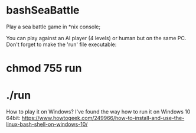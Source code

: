 # bashSeaBattle
Play a sea battle game in *nix console;

You can play against an AI player (4 levels) or human but on the same PC.
Don't forget to make the 'run' file executable:
# chmod 755 run
# ./run

How to play it on Windows? I've found the way how to run it on Windows 10 64bit:
https://www.howtogeek.com/249966/how-to-install-and-use-the-linux-bash-shell-on-windows-10/
